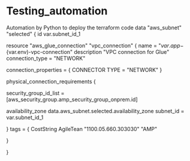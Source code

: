 # Testing_automation
Automation by Python to deploy the terraform code 
data "aws_subnet" "selected" {
 id var.subnet_id_1

resource "aws_glue_connection" "vpc_connection" {
name = "${var.app}-${var.env)-vpc-connection" description "VPC connection for Glue"
connection_type = "NETWORK"

connection_properties = {
CONNECTOR TYPE = "NETWORK"
}

physical_connection_requirements {

security_group_id_list = [aws_security_group.amp_security_group_onprem.id]




availability_zone data.aws_subnet.selected.availability_zone
subnet_id = var.subnet_id_1



}
tags = {
CostString AgileTean "1100.05.660.303030" "AMP" 

}


}